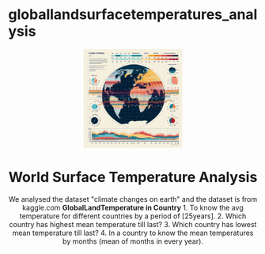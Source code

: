 # globallandsurfacetemperatures_analysis
<center>
<img src="theme.jpeg" alt="globe_image" width="200px" height="200px">
<h1>World Surface Temperature Analysis</h1>
<p>
  We analysed the dataset "climate changes on earth" and the dataset is from kaggle.com
  <b>GlobalLandTemperature in Country</b>
1. To know the avg temperature for different countries by a period of [25years].
2. Which country has highest mean temperature till last?
3. Which country has lowest mean temperature till last?
4. In a country to know the mean temperatures by months (mean of months in every year).
</p>
</center>
